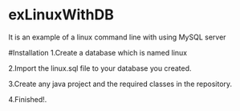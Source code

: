 # exLinuxWithDB
It is an example of a linux command line with using MySQL server

#Installation
1.Create a database which is named linux

2.Import the linux.sql file to your database you created.

3.Create any java project and the required classes in the repository.

4.Finished!.
